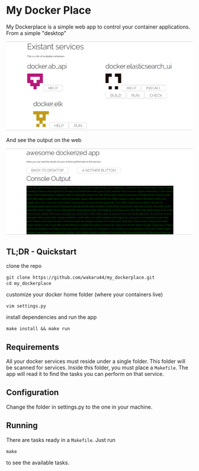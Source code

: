 
# My Docker Place

My Dockerplace is a simple web app to control your container applications. From a simple "desktop"

![An example of the desktop, with your docker services on display](https://raw.githubusercontent.com/wakaru44/my_dockerplace/master/doc/img/screen_desktop_01.png)

And see the output on the web

![An example (with fake data) of how the output would look like](https://raw.githubusercontent.com/wakaru44/my_dockerplace/master/doc/img/screen_console_01.png)

## TL;DR - Quickstart

clone the repo

    git clone https://github.com/wakaru44/my_dockerplace.git
    cd my_dockerplace

customize your docker home folder (where your containers live)

    vim settings.py

install dependencies and run the app

    make install && make run

## Requirements

All your docker services must reside under a single folder. This folder will be scanned for services.
Inside this folder, you must place a `Makefile`. The app will read it to find the tasks you can perform on that service.

## Configuration

Change the folder in settings.py to the one in your machine.

## Running

There are tasks ready in a `Makefile`. Just run

    make

to see the available tasks.
